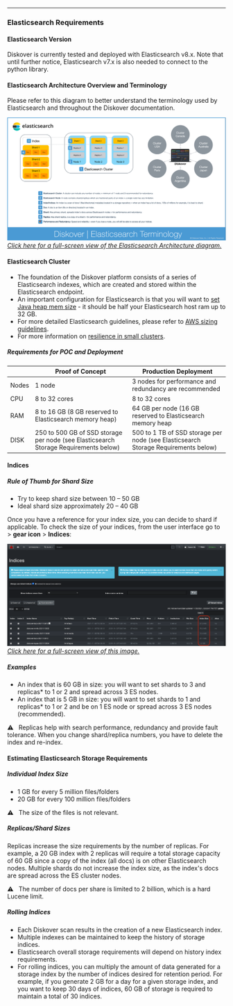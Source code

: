 <p id="requirements_es"></p>

___
### Elasticsearch Requirements

#### Elasticsearch Version

Diskover is currently tested and deployed with Elasticsearch v8.x. Note that until further notice, Elasticsearch v7.x is also needed to connect to the python library.

#### Elasticsearch Architecture Overview and Terminology

Please refer to this diagram to better understand the terminology used by Elasticsearch and throughout the Diskover documentation.

![Image: Diskover Architecture Overview](images/diagram_diskover_elasticsearch_architecture.png)
_[Click here for a full-screen view of the Elasticsearch Architecture diagram.](images/diagram_diskover_elasticsearch_architecture.png)_

#### Elasticsearch Cluster

- The foundation of the Diskover platform consists of a series of Elasticsearch indexes, which are created and stored within the Elasticsearch endpoint. 
- An important configuration for Elasticsearch is that you will want to [set Java heap mem size](https://www.elastic.co/guide/en/elasticsearch/reference/7.16/advanced-configuration.html#set-jvm-heap-size) - it should be half your Elasticsearch host ram up to 32 GB.
- For more detailed Elasticsearch guidelines, please refer to [AWS sizing guidelines](https://docs.aws.amazon.com/opensearch-service/latest/developerguide/sizing-domains.html).
- For more information on [resilience in small clusters](https://www.elastic.co/guide/en/elasticsearch/reference/current/high-availability-cluster-small-clusters.html).

##### Requirements for POC and Deployment

| | Proof of Concept | Production Deployment |
| --- | --- | --- |
| Nodes | 1 node | 3 nodes for performance and redundancy are recommended |
| CPU | 8 to 32 cores | 8 to 32 cores |
| RAM | 8 to 16 GB (8 GB reserved to Elasticsearch memory heap) | 64 GB per node (16 GB reserved to Elasticsearch memory heap |
| DISK | 250 to 500 GB of SSD storage per node (see Elasticsearch Storage Requirements below) | 500 to 1 TB of SSD storage per node (see Elasticsearch Storage Requirements below) |

#### Indices

##### Rule of Thumb for Shard Size

- Try to keep shard size between 10 – 50 GB
- Ideal shard size approximately 20 – 40 GB

Once you have a reference for your index size, you can decide to shard if applicable. To check the size of your indices, from the user interface go to > **gear icon** > **Indices**:

![Image: Index Sizing](images/image_indices_index_size.png)
_[Click here for a full-screen view of this image.](images/image_indices_index_size.png)_

##### Examples

- An index that is 60 GB in size: you will want to set shards to 3 and replicas* to 1 or 2 and spread across 3 ES nodes.
- An index that is 5 GB in size: you will want to set shards to 1 and replicas* to 1 or 2 and be on 1 ES node or spread across 3 ES nodes (recommended).

⚠️ &nbsp; Replicas help with search performance, redundancy and provide fault tolerance. When you change shard/replica numbers, you have to delete the index and re-index.

#### Estimating Elasticsearch Storage Requirements

##### Individual Index Size

- 1 GB for every 5 million files/folders
- 20 GB for every 100 million files/folders

⚠️ &nbsp; The size of the files is not relevant.

##### Replicas/Shard Sizes

Replicas increase the size requirements by the number of replicas. For example, a 20 GB index with 2 replicas will require a total storage capacity of 60 GB since a copy of the index (all docs) is on other Elasticsearch nodes. Multiple shards do not increase the index size, as the index's docs are spread across the ES cluster nodes.

⚠️ &nbsp; The number of docs per share is limited to 2 billion, which is a hard Lucene limit.

##### Rolling Indices

- Each Diskover scan results in the creation of a new Elasticsearch index.
- Multiple indexes can be maintained to keep the history of storage indices.
- Elasticsearch overall storage requirements will depend on history index requirements.
- For rolling indices, you can multiply the amount of data generated for a storage index by the number of indices desired for retention period. For example, if you generate 2 GB for a day for a given storage index, and you want to keep 30 days of indices, 60 GB of storage is required to maintain a total of 30 indices.
